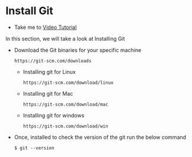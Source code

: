 # Install Git
  - Take me to [Video Tutorial](https://kodekloud.com/topic/install-git/)
  
In this section, we will take a look at Installing Git

- Download the Git binaries for your specific machine
  ```
  https://git-scm.com/downloads
  ```
  - Installing git for Linux
    ```
    https://git-scm.com/download/linux
    ```
  - Installing git for Mac
    ```
    https://git-scm.com/download/mac
    ```
  - Installing git for windows
    ```
    https://git-scm.com/download/win
    ```
- Once, installed to check the version of the git run the below command
  ```
  $ git --version
  ```
